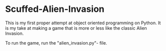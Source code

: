 # Scuffed-Alien-Invasion
This is my first proper attempt at object oriented programming on Python. It is my take at making a game that is more or less like the classic Alien Invasion.

To run the game, run the "alien_invasion.py"- file.
